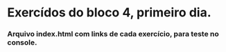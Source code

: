 # Exercídos do bloco 4, primeiro dia.

### Arquivo index.html com links de cada exercício, para teste no console. 